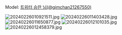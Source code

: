 ﻿---
dddd: 2024.02.18 일페
nickname: 승란
sns_type: x
sns_id: gimchan21267550
---

<a name="gimchan21267550"></a>
Model: <a href="https://x.com/gimchan21267550" target="_blank">트위터 승란 님(@gimchan21267550)</a>

![20240226010921511.jpg](/assets/img/2024/02-18/20240226010921511.jpg)
![20240226011403428.jpg](/assets/img/2024/02-18/20240226011403428.jpg)
![20240226011650877.jpg](/assets/img/2024/02-18/20240226011650877.jpg)
![20240226012101035.jpg](/assets/img/2024/02-18/20240226012101035.jpg)
![20240226012458379.jpg](/assets/img/2024/02-18/20240226012458379.jpg)